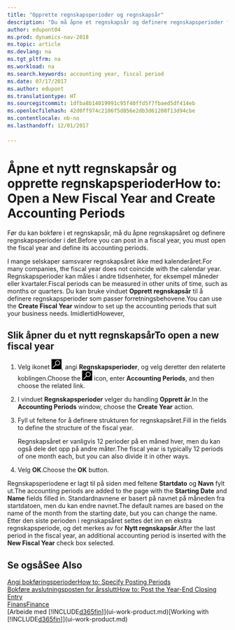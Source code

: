 ```yaml
---
title: "Opprette regnskapsperioder og regnskapsår"
description: "Du må åpne et regnskapsår og definere regnskapsperioder før du kan bokføre i regnskapsåret."
author: edupont04
ms.prod: dynamics-nav-2018
ms.topic: article
ms.devlang: na
ms.tgt_pltfrm: na
ms.workload: na
ms.search.keywords: accounting year, fiscal period
ms.date: 07/17/2017
ms.author: edupont
ms.translationtype: HT
ms.sourcegitcommit: 1dfba8b14019991c95f40ffd5f7fbaed5df414eb
ms.openlocfilehash: 42d0ff974c2106f5d856e2db3d61208f13d94cbe
ms.contentlocale: nb-no
ms.lasthandoff: 12/01/2017

---
```

# <a name="how-to-open-a-new-fiscal-year-and-create-accounting-periods"></a><span data-ttu-id="14cd4-103">Åpne et nytt regnskapsår og opprette regnskapsperioder</span><span class="sxs-lookup"><span data-stu-id="14cd4-103">How to: Open a New Fiscal Year and Create Accounting Periods</span></span>
<span data-ttu-id="14cd4-104">Før du kan bokføre i et regnskapsår, må du åpne regnskapsåret og definere regnskapsperioder i det.</span><span class="sxs-lookup"><span data-stu-id="14cd4-104">Before you can post in a fiscal year, you must open the fiscal year and define its accounting periods.</span></span>  

<span data-ttu-id="14cd4-105">I mange selskaper samsvarer regnskapsåret ikke med kalenderåret.</span><span class="sxs-lookup"><span data-stu-id="14cd4-105">For many companies, the fiscal year does not coincide with the calendar year.</span></span> <span data-ttu-id="14cd4-106">Regnskapsperioder kan måles i andre tidsenheter, for eksempel måneder eller kvartaler.</span><span class="sxs-lookup"><span data-stu-id="14cd4-106">Fiscal periods can be measured in other units of time, such as months or quarters.</span></span> <span data-ttu-id="14cd4-107">Du kan bruke vinduet **Opprett regnskapsår** til å definere regnskapsperioder som passer forretningsbehovene.</span><span class="sxs-lookup"><span data-stu-id="14cd4-107">You can use the **Create Fiscal Year** window to set up the accounting periods that suit your business needs.</span></span> <span data-ttu-id="14cd4-108">Imidlertid</span><span class="sxs-lookup"><span data-stu-id="14cd4-108">However,</span></span>   

## <a name="to-open-a-new-fiscal-year"></a><span data-ttu-id="14cd4-109">Slik åpner du et nytt regnskapsår</span><span class="sxs-lookup"><span data-stu-id="14cd4-109">To open a new fiscal year</span></span>
1. <span data-ttu-id="14cd4-110">Velg ikonet ![Søk etter side eller rapport](media/ui-search/search_small.png "Søk etter side eller rapport"), angi **Regnskapsperioder**, og velg deretter den relaterte koblingen.</span><span class="sxs-lookup"><span data-stu-id="14cd4-110">Choose the ![Search for Page or Report](media/ui-search/search_small.png "Search for Page or Report icon") icon, enter **Accounting Periods**, and then choose the related link.</span></span>
2. <span data-ttu-id="14cd4-111">I vinduet **Regnskapsperioder** velger du handling **Opprett år**.</span><span class="sxs-lookup"><span data-stu-id="14cd4-111">In the **Accounting Periods** window, choose the **Create Year** action.</span></span>
3. <span data-ttu-id="14cd4-112">Fyll ut feltene for å definere strukturen for regnskapsåret.</span><span class="sxs-lookup"><span data-stu-id="14cd4-112">Fill in the fields to define the structure of the fiscal year.</span></span>

    <span data-ttu-id="14cd4-113">Regnskapsåret er vanligvis 12 perioder på en måned hver, men du kan også dele det opp på andre måter.</span><span class="sxs-lookup"><span data-stu-id="14cd4-113">The fiscal year is typically 12 periods of one month each, but you can also divide it in other ways.</span></span>
4. <span data-ttu-id="14cd4-114">Velg **OK**.</span><span class="sxs-lookup"><span data-stu-id="14cd4-114">Choose the **OK** button.</span></span>

<span data-ttu-id="14cd4-115">Regnskapsperiodene er lagt til på siden med feltene **Startdato** og **Navn** fylt ut.</span><span class="sxs-lookup"><span data-stu-id="14cd4-115">The accounting periods are added to the page with the **Starting Date** and **Name** fields filled in.</span></span> <span data-ttu-id="14cd4-116">Standardnavnene er basert på navnet på måneden fra startdatoen, men du kan endre navnet.</span><span class="sxs-lookup"><span data-stu-id="14cd4-116">The default names are based on the name of the month from the starting date, but you can change the name.</span></span> <span data-ttu-id="14cd4-117">Etter den siste perioden i regnskapsåret settes det inn en ekstra regnskapsperiode, og det merkes av for **Nytt regnskapsår**.</span><span class="sxs-lookup"><span data-stu-id="14cd4-117">After the last period in the fiscal year, an additional accounting period is inserted with the **New Fiscal Year** check box selected.</span></span>  


## <a name="see-also"></a><span data-ttu-id="14cd4-118">Se også</span><span class="sxs-lookup"><span data-stu-id="14cd4-118">See Also</span></span>
[<span data-ttu-id="14cd4-119">Angi bokføringsperioder</span><span class="sxs-lookup"><span data-stu-id="14cd4-119">How to: Specify Posting Periods</span></span>](finance-how-specify-posting-periods.md)  
[<span data-ttu-id="14cd4-120">Bokføre avslutningsposten for årsslutt</span><span class="sxs-lookup"><span data-stu-id="14cd4-120">How to: Post the Year-End Closing Entry</span></span>](year-how-post-year-end-close-entry.md)  
[<span data-ttu-id="14cd4-121">Finans</span><span class="sxs-lookup"><span data-stu-id="14cd4-121">Finance</span></span>](finance.md)  
<span data-ttu-id="14cd4-122">[Arbeide med [!INCLUDE[d365fin](includes/d365fin_md.md)]](ui-work-product.md)</span><span class="sxs-lookup"><span data-stu-id="14cd4-122">[Working with [!INCLUDE[d365fin](includes/d365fin_md.md)]](ui-work-product.md)</span></span>

